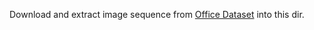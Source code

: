 Download and extract image sequence from [Office Dataset](http://wordpress-jodoin.dmi.usherb.ca/static/dataset/baseline/office.zip) into this dir.